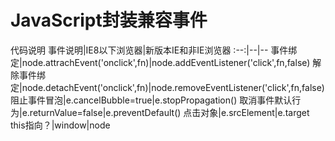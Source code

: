 # JavaScript封装兼容事件
代码说明
事件说明|IE8以下浏览器|新版本IE和非IE浏览器
:--:|--|--
事件绑定|node.attrachEvent('onclick',fn)|node.addEventListener('click',fn,false)
解除事件绑定|node.detachEvent('onclick',fn)|node.removeEventListener('click',fn,false)
阻止事件冒泡|e.cancelBubble=true|e.stopPropagation()
取消事件默认行为|e.returnValue=false|e.preventDefault()
点击对象|e.srcElement|e.target
this指向？|window|node

